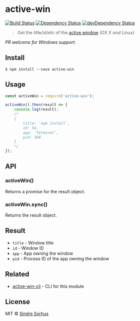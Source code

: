 # active-win
[![Build Status](https://travis-ci.org/sindresorhus/active-win.svg?branch=master)](https://travis-ci.org/sindresorhus/active-win)
[![Dependency Status](https://david-dm.org/sindresorhus/active-win.svg?style=flat)](https://david-dm.org/sindresorhus/active-win)
[![devDependency Status](https://david-dm.org/sindresorhus/active-win/dev-status.svg?style=flat)](https://david-dm.org/sindresorhus/active-win#info=devDependencies)

> Get the title/id/etc of the [active window](https://en.wikipedia.org/wiki/Active_window) *(OS X and Linux)*

*PR welcome for Windows support.*


## Install

```
$ npm install --save active-win
```


## Usage

```js
const activeWin = require('active-win');

activeWin().then(result => {
	console.log(result);
	/*
	{
		title: 'npm install',
		id: 54,
		app: 'Terminal',
		pid: 368
	}
	*/
});
```


## API

### activeWin()

Returns a promise for the result object.

### activeWin.sync()

Returns the result object.


## Result

- `title` - Window title
- `id` - Window ID
- `app` - App owning the window
- `pid` - Process ID of the app owning the window


## Related

- [active-win-cli](https://github.com/sindresorhus/active-win-cli) - CLI for this module


## License

MIT © [Sindre Sorhus](https://sindresorhus.com)
